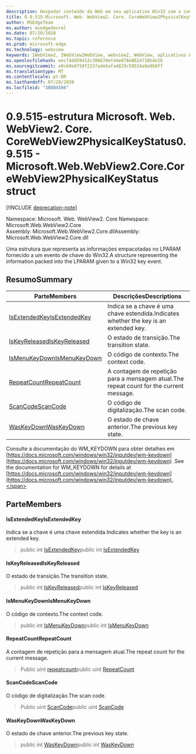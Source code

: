```yaml
---
description: Hospedar conteúdo da Web em seu aplicativo Win32 com o controle WebView2 do Microsoft Edge
title: 0.9.515-Microsoft. Web. WebView2. Core. CoreWebView2PhysicalKeyStatus
author: MSEdgeTeam
ms.author: msedgedevrel
ms.date: 07/20/2020
ms.topic: reference
ms.prod: microsoft-edge
ms.technology: webview
keywords: IWebView2, IWebView2WebView, webview2, WebView, aplicativos Win32, Win32, Edge, ICoreWebView2, ICoreWebView2Controller, controle do navegador, HTML Edge
ms.openlocfilehash: eecf4dd59d12c30667defd4e078e8624718bde26
ms.sourcegitcommit: e0cb9e6f59f222fade6afa4829c59524a9a9b9ff
ms.translationtype: MT
ms.contentlocale: pt-BR
ms.lasthandoff: 07/20/2020
ms.locfileid: "10884586"
---
```

# <span data-ttu-id="b7b8f-104">0.9.515-estrutura Microsoft. Web. WebView2. Core. CoreWebView2PhysicalKeyStatus</span><span class="sxs-lookup"><span data-stu-id="b7b8f-104">0.9.515 - Microsoft.Web.WebView2.Core.CoreWebView2PhysicalKeyStatus struct</span></span> 

[!INCLUDE [deprecation-note](../../includes/deprecation-note.md)]

<span data-ttu-id="b7b8f-105">Namespace: Microsoft. Web. WebView2. Core </span><span class="sxs-lookup"><span data-stu-id="b7b8f-105">Namespace: Microsoft.Web.WebView2.Core</span></span>\
<span data-ttu-id="b7b8f-106">Assembly: Microsoft.Web.WebView2.Core.dll</span><span class="sxs-lookup"><span data-stu-id="b7b8f-106">Assembly: Microsoft.Web.WebView2.Core.dll</span></span>

<span data-ttu-id="b7b8f-107">Uma estrutura que representa as informações empacotadas no LPARAM fornecido a um evento de chave do Win32.</span><span class="sxs-lookup"><span data-stu-id="b7b8f-107">A structure representing the information packed into the LPARAM given to a Win32 key event.</span></span>

## <span data-ttu-id="b7b8f-108">Resumo</span><span class="sxs-lookup"><span data-stu-id="b7b8f-108">Summary</span></span>

 <span data-ttu-id="b7b8f-109">Parte</span><span class="sxs-lookup"><span data-stu-id="b7b8f-109">Members</span></span>                        | <span data-ttu-id="b7b8f-110">Descrições</span><span class="sxs-lookup"><span data-stu-id="b7b8f-110">Descriptions</span></span>
--------------------------------|---------------------------------------------
[<span data-ttu-id="b7b8f-111">IsExtendedKey</span><span class="sxs-lookup"><span data-stu-id="b7b8f-111">IsExtendedKey</span></span>](#isextendedkey) | <span data-ttu-id="b7b8f-112">Indica se a chave é uma chave estendida.</span><span class="sxs-lookup"><span data-stu-id="b7b8f-112">Indicates whether the key is an extended key.</span></span>
[<span data-ttu-id="b7b8f-113">IsKeyReleased</span><span class="sxs-lookup"><span data-stu-id="b7b8f-113">IsKeyReleased</span></span>](#iskeyreleased) | <span data-ttu-id="b7b8f-114">O estado de transição.</span><span class="sxs-lookup"><span data-stu-id="b7b8f-114">The transition state.</span></span>
[<span data-ttu-id="b7b8f-115">IsMenuKeyDown</span><span class="sxs-lookup"><span data-stu-id="b7b8f-115">IsMenuKeyDown</span></span>](#ismenukeydown) | <span data-ttu-id="b7b8f-116">O código de contexto.</span><span class="sxs-lookup"><span data-stu-id="b7b8f-116">The context code.</span></span>
[<span data-ttu-id="b7b8f-117">RepeatCount</span><span class="sxs-lookup"><span data-stu-id="b7b8f-117">RepeatCount</span></span>](#repeatcount) | <span data-ttu-id="b7b8f-118">A contagem de repetição para a mensagem atual.</span><span class="sxs-lookup"><span data-stu-id="b7b8f-118">The repeat count for the current message.</span></span>
[<span data-ttu-id="b7b8f-119">ScanCode</span><span class="sxs-lookup"><span data-stu-id="b7b8f-119">ScanCode</span></span>](#scancode) | <span data-ttu-id="b7b8f-120">O código de digitalização.</span><span class="sxs-lookup"><span data-stu-id="b7b8f-120">The scan code.</span></span>
[<span data-ttu-id="b7b8f-121">WasKeyDown</span><span class="sxs-lookup"><span data-stu-id="b7b8f-121">WasKeyDown</span></span>](#waskeydown) | <span data-ttu-id="b7b8f-122">O estado de chave anterior.</span><span class="sxs-lookup"><span data-stu-id="b7b8f-122">The previous key state.</span></span>

<span data-ttu-id="b7b8f-123">Consulte a documentação do WM_KEYDOWN para obter detalhes em [https://docs.microsoft.com/windows/win32/inputdev/wm-keydown](https://docs.microsoft.com/windows/win32/inputdev/wm-keydown) .</span><span class="sxs-lookup"><span data-stu-id="b7b8f-123">See the documentation for WM_KEYDOWN for details at [https://docs.microsoft.com/windows/win32/inputdev/wm-keydown](https://docs.microsoft.com/windows/win32/inputdev/wm-keydown).</span></span>

## <span data-ttu-id="b7b8f-124">Parte</span><span class="sxs-lookup"><span data-stu-id="b7b8f-124">Members</span></span>

#### <span data-ttu-id="b7b8f-125">IsExtendedKey</span><span class="sxs-lookup"><span data-stu-id="b7b8f-125">IsExtendedKey</span></span> 

<span data-ttu-id="b7b8f-126">Indica se a chave é uma chave estendida.</span><span class="sxs-lookup"><span data-stu-id="b7b8f-126">Indicates whether the key is an extended key.</span></span>

> <span data-ttu-id="b7b8f-127">public int [IsExtendedKey](#isextendedkey)</span><span class="sxs-lookup"><span data-stu-id="b7b8f-127">public int [IsExtendedKey](#isextendedkey)</span></span>

#### <span data-ttu-id="b7b8f-128">IsKeyReleased</span><span class="sxs-lookup"><span data-stu-id="b7b8f-128">IsKeyReleased</span></span> 

<span data-ttu-id="b7b8f-129">O estado de transição.</span><span class="sxs-lookup"><span data-stu-id="b7b8f-129">The transition state.</span></span>

> <span data-ttu-id="b7b8f-130">public int [IsKeyReleased](#iskeyreleased)</span><span class="sxs-lookup"><span data-stu-id="b7b8f-130">public int [IsKeyReleased](#iskeyreleased)</span></span>

#### <span data-ttu-id="b7b8f-131">IsMenuKeyDown</span><span class="sxs-lookup"><span data-stu-id="b7b8f-131">IsMenuKeyDown</span></span> 

<span data-ttu-id="b7b8f-132">O código de contexto.</span><span class="sxs-lookup"><span data-stu-id="b7b8f-132">The context code.</span></span>

> <span data-ttu-id="b7b8f-133">public int [IsMenuKeyDown](#ismenukeydown)</span><span class="sxs-lookup"><span data-stu-id="b7b8f-133">public int [IsMenuKeyDown](#ismenukeydown)</span></span>

#### <span data-ttu-id="b7b8f-134">RepeatCount</span><span class="sxs-lookup"><span data-stu-id="b7b8f-134">RepeatCount</span></span> 

<span data-ttu-id="b7b8f-135">A contagem de repetição para a mensagem atual.</span><span class="sxs-lookup"><span data-stu-id="b7b8f-135">The repeat count for the current message.</span></span>

> <span data-ttu-id="b7b8f-136">Public uint [repeatcount](#repeatcount)</span><span class="sxs-lookup"><span data-stu-id="b7b8f-136">public uint [RepeatCount](#repeatcount)</span></span>

#### <span data-ttu-id="b7b8f-137">ScanCode</span><span class="sxs-lookup"><span data-stu-id="b7b8f-137">ScanCode</span></span> 

<span data-ttu-id="b7b8f-138">O código de digitalização.</span><span class="sxs-lookup"><span data-stu-id="b7b8f-138">The scan code.</span></span>

> <span data-ttu-id="b7b8f-139">Public uint [ScanCode](#scancode)</span><span class="sxs-lookup"><span data-stu-id="b7b8f-139">public uint [ScanCode](#scancode)</span></span>

#### <span data-ttu-id="b7b8f-140">WasKeyDown</span><span class="sxs-lookup"><span data-stu-id="b7b8f-140">WasKeyDown</span></span> 

<span data-ttu-id="b7b8f-141">O estado de chave anterior.</span><span class="sxs-lookup"><span data-stu-id="b7b8f-141">The previous key state.</span></span>

> <span data-ttu-id="b7b8f-142">public int [WasKeyDown](#waskeydown)</span><span class="sxs-lookup"><span data-stu-id="b7b8f-142">public int [WasKeyDown](#waskeydown)</span></span>

